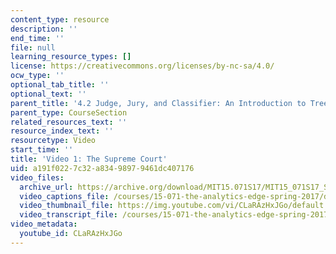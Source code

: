 ```yaml
---
content_type: resource
description: ''
end_time: ''
file: null
learning_resource_types: []
license: https://creativecommons.org/licenses/by-nc-sa/4.0/
ocw_type: ''
optional_tab_title: ''
optional_text: ''
parent_title: '4.2 Judge, Jury, and Classifier: An Introduction to Trees '
parent_type: CourseSection
related_resources_text: ''
resource_index_text: ''
resourcetype: Video
start_time: ''
title: 'Video 1: The Supreme Court'
uid: a191f022-7c32-a834-9897-9461dc407176
video_files:
  archive_url: https://archive.org/download/MIT15.071S17/MIT15_071S17_Session_4.2.01_300k.mp4
  video_captions_file: /courses/15-071-the-analytics-edge-spring-2017/de1d037643f65a449af817af69b43510_CLaRAzHxJGo.vtt
  video_thumbnail_file: https://img.youtube.com/vi/CLaRAzHxJGo/default.jpg
  video_transcript_file: /courses/15-071-the-analytics-edge-spring-2017/a499c1fc9ea851f637f8d7e2b674bc60_CLaRAzHxJGo.pdf
video_metadata:
  youtube_id: CLaRAzHxJGo
---
```

